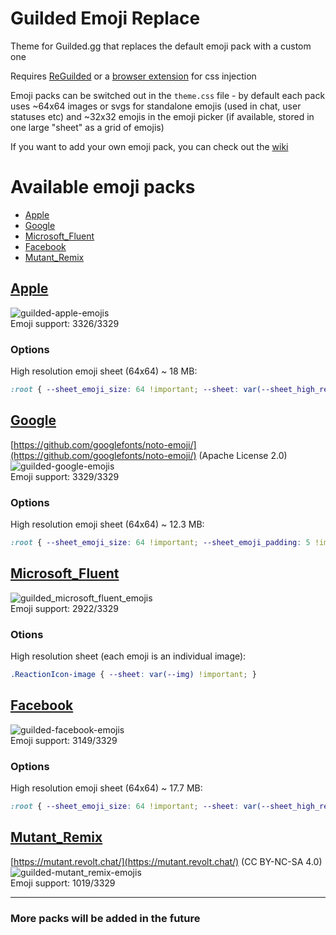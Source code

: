 # Guilded Emoji Replace

Theme for Guilded.gg that replaces the default emoji pack with a custom one

Requires [ReGuilded](https://reguilded.dev/) or a [browser extension](https://github.com/openstyles/stylus/) for css injection

Emoji packs can be switched out in the `theme.css` file - by default each pack uses ~64x64 images or svgs for standalone emojis (used in chat, user statuses etc) and ~32x32 emojis in the emoji picker (if available, stored in one large "sheet" as a grid of emojis)

If you want to add your own emoji pack, you can check out the [wiki](https://github.com/Davr1/Guilded-Emoji-Replace/wiki/Example-emoji-pack)

# Available emoji packs
- [Apple](#apple)
- [Google](#google)
- [Microsoft_Fluent](#microsoft_fluent)
- [Facebook](#facebook)
- [Mutant_Remix](#mutant_remix)
## [Apple](https://raw.githubusercontent.com/Davr1/Guilded-Emoji-Replace/main/emojis/Apple.css)
![guilded-apple-emojis](https://user-images.githubusercontent.com/42148912/149998541-2ab0160b-4cff-4052-a68c-cf4a820a0376.png)\
Emoji support: 3326/3329
### Options
High resolution emoji sheet (64x64) ~ 18 MB:
```css
:root { --sheet_emoji_size: 64 !important; --sheet: var(--sheet_high_resolution) !important; }
```
## [Google](https://raw.githubusercontent.com/Davr1/Guilded-Emoji-Replace/main/emojis/Google.css)
[https://github.com/googlefonts/noto-emoji/](https://github.com/googlefonts/noto-emoji/) (Apache License 2.0)\
![guilded-google-emojis](https://user-images.githubusercontent.com/42148912/149998716-a509cb9d-8502-4fcd-b875-c121c44aa22e.png)\
Emoji support: 3329/3329
### Options
High resolution emoji sheet (64x64) ~ 12.3 MB:
```css
:root { --sheet_emoji_size: 64 !important; --sheet_emoji_padding: 5 !important; --sheet: var(--sheet_high_resolution) !important; }
```
## [Microsoft_Fluent](https://raw.githubusercontent.com/Davr1/Guilded-Emoji-Replace/main/emojis/Microsoft_Fluent.css)
![guilded_microsoft_fluent_emojis](https://user-images.githubusercontent.com/42148912/182166243-ac0fecfc-d49a-49a8-8842-588c4d50f19c.png)\
Emoji support: 2922/3329
### Otions
High resolution sheet (each emoji is an individual image):
```css
.ReactionIcon-image { --sheet: var(--img) !important; }
```
## [Facebook](https://raw.githubusercontent.com/Davr1/Guilded-Emoji-Replace/main/emojis/Facebook.css)
![guilded-facebook-emojis](https://user-images.githubusercontent.com/42148912/149998740-462753bd-a256-4304-aa1d-dba41b840232.png)\
Emoji support: 3149/3329
### Options
High resolution emoji sheet (64x64) ~ 17.7 MB:
```css
:root { --sheet_emoji_size: 64 !important; --sheet: var(--sheet_high_resolution) !important; }
```
## [Mutant_Remix](https://raw.githubusercontent.com/Davr1/Guilded-Emoji-Replace/main/emojis/Mutant_Remix.css)
[https://mutant.revolt.chat/](https://mutant.revolt.chat/) (CC BY-NC-SA 4.0)\
![guilded-mutant_remix-emojis](https://user-images.githubusercontent.com/42148912/152642026-1ff4b337-ad49-4883-8239-000f2bc13ead.png)\
Emoji support: 1019/3329

---
### More packs will be added in the future
